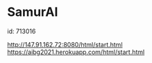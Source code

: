 # SamurAI
id: 713016

http://147.91.162.72:8080/html/start.html
https://aibg2021.herokuapp.com/html/start.html